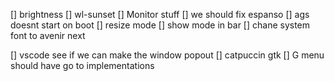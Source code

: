 [] brightness
[] wl-sunset
[] Monitor stuff
[] we should fix espanso
[] ags doesnt start on boot
[] resize mode
[] show mode in bar
[] chane system font to avenir next

[] vscode see if we can make the window popout
[] catpuccin gtk
[] G menu should have go to implementations
